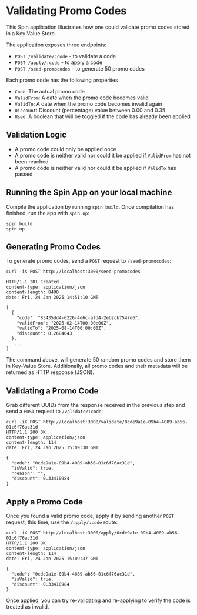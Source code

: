 # Validating Promo Codes

This Spin application illustrates how one could validate promo codes stored in a Key Value Store. 

The application exposes three endpoints:

- `POST /validate/:code` - to validate a code
- `POST /apply/:code` - to apply a code
- `POST /seed-promocodes` - to generate 50 promo codes


Each promo code has the following properties

- `Code`: The actual promo code 
- `ValidFrom`: A date when the promo code becomes valid
- `ValidTo`: A date when the promo code becomes invalid again
- `Discount`: Discount (percentage) value between 0.00 and 0.35
- `Used`: A boolean that will be toggled if the code has already been applied


## Validation Logic

- A promo code could only be applied once 
- A promo code is neither valid nor could it be applied if `ValidFrom` has not been reached
- A promo code is neither valid nor could it be applied if `ValidTo` has passed

## Running the Spin App on your local machine

Compile the application by running `spin build`. Once compilation has finished, run the app with `spin up`:

```console
spin build
spin up
```

## Generating Promo Codes

To generate promo codes, send a `POST` request to `/seed-promocodes`:

```console
curl -iX POST http://localhost:3000/seed-promocodes

HTTP/1.1 201 Created
content-type: application/json
content-length: 8408
date: Fri, 24 Jan 2025 14:51:10 GMT

[
  {
    "code": "83435dd4-6226-4d6c-afd4-2eb2cb7547d6",
    "validFrom": "2025-02-14T00:00:00Z",
    "validTo": "2025-08-14T00:00:00Z",
    "discount": 0.2684043
  },
   ...
]
```

The command above, will generate 50 random promo codes and store them in Key-Value Store. Additionally, all promo codes and their metadata will be returned as HTTP response (JSON).

## Validating a Promo Code

Grab different UUIDs from the response received in the previous step and send a `POST` request to `/validate/:code`:

```console
curl -iX POST http://localhost:3000/validate/0cde9a1e-09b4-4089-ab56-01c6f76ac31d
HTTP/1.1 200 OK
content-type: application/json
content-length: 114
date: Fri, 24 Jan 2025 15:09:30 GMT

{
  "code": "0cde9a1e-09b4-4089-ab56-01c6f76ac31d",
  "isValid": true,
  "reason": "",
  "discount": 0.33410984
}
```

## Apply a Promo Code

Once you found a valid promo code, apply it by sending another `POST` request, this time, use the `/apply/:code` route:

```console
curl -iX POST http://localhost:3000/apply/0cde9a1e-09b4-4089-ab56-01c6f76ac31d
HTTP/1.1 200 OK
content-type: application/json
content-length: 114
date: Fri, 24 Jan 2025 15:09:37 GMT

{
  "code": "0cde9a1e-09b4-4089-ab56-01c6f76ac31d",
  "isValid": true,
  "discount": 0.33410984
}
```

Once applied, you can try re-validating and re-applying to verify the code is treated as invalid. 
